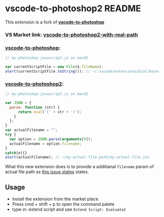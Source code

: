 # vscode-to-photoshop2 README

This extension is a fork of **[vscode-to-photoshop](https://github.com/bialikover/vscode-to-photoshop)**

### VS Market link: [vscode-to-photoshop2-with-real-path](https://marketplace.visualstudio.com/items?itemName=edwardfxiao.vscode-to-photoshop2)


### [vscode-to-photoshop](https://github.com/bialikover/vscode-to-photoshop):

```js
// my-photoshop-javascript.js on macOS

var currentScriptFile = new File($.fileName);
alert(currentScriptFile.toString()); // ~/.vscode/extensions/bialikover.vscode-to-photoshop-0.0.3/out/src/tmp_file.jsx
```

### [vscode-to-photoshop2](https://github.com/edwardfxiao/vscode-to-photoshop2):
```js
// my-photoshop-javascript.js on macOS

var JSON = {
  parse: function (str) {
      return eval('(' + str + ')');
    }
  };
}
var actualFilename = "";
try {
  var option = JSON.parse(arguments[0]);
  actualFilename = option.filename;
}
catch(e){}
alert(actualFilename); // ~/my-actual-file-path/my-actual-file.jsx
```



What this new extension does is to provide a additianal `filename` param of actual file path as [this issue states](https://github.com/bialikover/vscode-to-photoshop/issues/3) states.

## Usage
- Install the extension from the market place.
- Press cmd + shift + p to open the command palete
- type in: extend script and use `Extend Script: Evaluate2`
